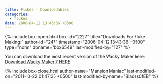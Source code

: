 ```yaml
---
title: Flukes - Downloadables
categories:
  - flukes
date: 2006-04-12 13:43:36 +0500
---
```

{% include box-open.html box-id="2227" title="Downloads For Fluke Making:" author-id="247" timestamp="2006-04-12 13:43:36 +0500" type="norm" dbname="box6549" last-modified-by="127" %}
<p>
You can download the most recent version of the Wacky Maker here: <a href="http://classic.fobby.net/flukes/downloads/WM7.zip">Download Wacky Maker 7 HERE </a>
</p>
{% include box-close.html author-name="Mansion Maniac" last-modified-on="2011-10-22 01:47:35 +0500" last-modified-by-name="Blades0fEB" %}
